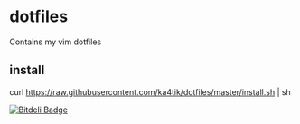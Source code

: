 dotfiles
========
Contains my vim dotfiles 

install
--------
curl https://raw.githubusercontent.com/ka4tik/dotfiles/master/install.sh | sh


[![Bitdeli Badge](https://d2weczhvl823v0.cloudfront.net/ka4tik/dotfiles/trend.png)](https://bitdeli.com/free "Bitdeli Badge")

